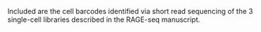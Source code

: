 Included are the cell barcodes identified via short read sequencing of the 3 single-cell libraries described in the RAGE-seq manuscript. 
